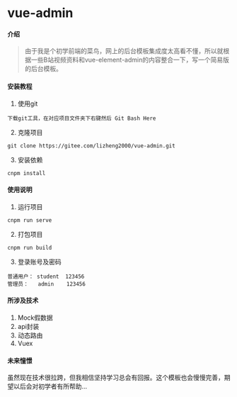 # vue-admin

#### 介绍
> 由于我是个初学前端的菜鸟，网上的后台模板集成度太高看不懂，所以就根据一些B站视频资料和vue-element-admin的内容整合一下，写一个简易版的后台模板。

#### 安装教程

1.  使用git
```
下载git工具，在对应项目文件夹下右键然后 Git Bash Here
```
2.  克隆项目
```
git clone https://gitee.com/lizheng2000/vue-admin.git
```
3.  安装依赖
```
cnpm install
```

#### 使用说明

1.  运行项目
```
cnpm run serve
```
2.  打包项目
```
cnpm run build
```
3.  登录账号及密码
```
普通用户： student  123456
管理员：   admin    123456
```

#### 所涉及技术

1.  Mock假数据
2.  api封装
3.  动态路由
4.  Vuex

#### 未来憧憬

虽然现在技术很拉跨，但我相信坚持学习总会有回报。这个模板也会慢慢完善，期望以后会对初学者有所帮助...

